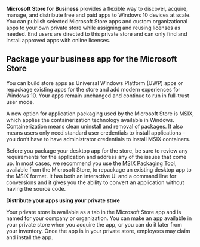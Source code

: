**Microsoft Store for Business** provides a flexible way to discover, acquire, manage, and distribute free and paid apps to Windows 10 devices at scale. You can publish selected Microsoft Store apps and custom organizational apps to your own private store while assigning and reusing licenses as needed. End users are directed to this private store and can only find and install approved apps with online licenses. 

## Package your business app for the Microsoft Store

You can build store apps as Universal Windows Platform (UWP) apps or repackage existing apps for the store and add modern experiences for Windows 10. Your apps remain unchanged and continue to run in full-trust user mode.

A new option for application packaging used by the Microsoft Store is MSIX, which applies the containerization technology available in Windows. Containerization means clean uninstall and removal of packages. It also means users only need standard user credentials to install applications – you don’t have to have administrator credentials to install MSIX containers. 

Before you package your desktop app for the store, be sure to review any requirements for the application and address any of the issues that come up. In most cases, we recommend you use the [MSIX Packaging Tool](/windows/msix/packaging-tool/create-app-package-msi-vm), available from the Microsoft Store, to repackage an existing desktop app to the MSIX format. It has both an interactive UI and a command line for conversions and it gives you the ability to convert an application without having the source code.

**Distribute your apps using your private store**

Your private store is available as a tab in the Microsoft Store app and is named for your company or organization. You can make an app available in your private store when you acquire the app, or you can do it later from your inventory. Once the app is in your private store, employees may claim and install the app.
